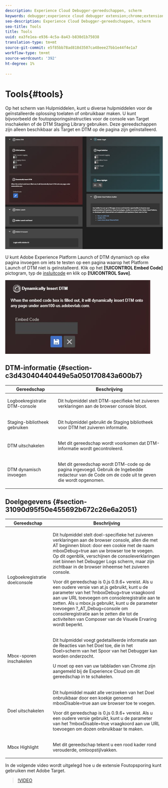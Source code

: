 ```yaml
---
description: Experience Cloud Debugger-gereedschappen, scherm
keywords: debugger;experience cloud debugger extension;chrome;extension;tools;dtm;target
seo-description: Experience Cloud Debugger-gereedschappen, scherm
seo-title: Tools
title: Tools
uuid: ea3fe1ea-e936-4c5a-8a43-b830d1b75038
translation-type: tm+mt
source-git-commit: e5f85bb78ad818d3507ca48eee27bb1e44f4e1a7
workflow-type: tm+mt
source-wordcount: '392'
ht-degree: 1%

---
```



# Tools{#tools}

Op het scherm van Hulpmiddelen, kunt u diverse hulpmiddelen voor de geïnstalleerde oplossing toelaten of onbruikbaar maken. U kunt bijvoorbeeld de foutopsporingsinstructies voor de console van Target inschakelen of de DTM Staging Library gebruiken. Deze gereedschappen zijn alleen beschikbaar als Target en DTM op de pagina zijn geïnstalleerd.

![](assets/tools.jpg)

U kunt Adobe Experience Platform Launch of DTM dynamisch op elke pagina invoegen om iets te testen op een pagina waarop het Platform Launch of DTM niet is geïnstalleerd. Klik op het **[!UICONTROL Embed Code]** pictogram, typ de [insluitcode](https://docs.adobe.com/content/help/en/dtm/using/client-side/deployment.html) en klik op **[!UICONTROL Save]**.

![](assets/tools-embedcode.jpg)

## DTM-informatie {#section-c3d43040440449e5a050170843a600b7}

<table id="table_04625C3319134E169A35DB74C1D1FB31"> 
 <thead> 
  <tr> 
   <th colname="col1" class="entry"> Gereedschap </th> 
   <th colname="col2" class="entry"> Beschrijving </th> 
  </tr>
 </thead>
 <tbody> 
  <tr> 
   <td colname="col1"> <p> Logboekregistratie DTM-console </p> </td> 
   <td colname="col2"> <p>Dit hulpmiddel stelt DTM-specifieke het zuiveren verklaringen aan de browser console bloot. </p> </td> 
  </tr> 
  <tr> 
   <td colname="col1"> <p>Staging-bibliotheek gebruiken </p> </td> 
   <td colname="col2"> <p>Dit hulpmiddel gebruikt de Staging bibliotheek voor DTM het zuiveren informatie. </p> </td> 
  </tr> 
  <tr> 
   <td colname="col1"> <p>DTM uitschakelen </p> </td> 
   <td colname="col2"> <p>Met dit gereedschap wordt voorkomen dat DTM-informatie wordt gecontroleerd. </p> </td> 
  </tr> 
  <tr> 
   <td colname="col1"> <p> DTM dynamisch invoegen </p> </td> 
   <td colname="col2"> <p> Met dit gereedschap wordt DTM-code op de pagina ingevoegd. Gebruik de Ingebedde redacteur van de Code om de code uit te geven die wordt opgenomen. </p> </td> 
  </tr> 
 </tbody> 
</table>

## Doelgegevens {#section-31090d95f50e455692b672c26e6a2051}

<table id="table_A71D269B49F4417599EBACA44D5CCF4F"> 
 <thead> 
  <tr> 
   <th colname="col1" class="entry"> Gereedschap </th> 
   <th colname="col2" class="entry"> Beschrijving </th> 
  </tr>
 </thead>
 <tbody> 
  <tr> 
   <td colname="col1"> <p>Logboekregistratie doelconsole </p> </td> 
   <td colname="col2"> <p>Dit hulpmiddel stelt doel-specifieke het zuiveren verklaringen aan de browser console, allen die met <span class="codeph"> AT beginnen bloot:</span> door een cookie met de naam <span class="codeph"> mboxDebug=true</span> aan uw browser toe te voegen. Op dit ogenblik, verschijnen de consoleverklaringen niet binnen het Debugger Logs scherm, maar zijn zichtbaar in de browser inheemse het zuiveren console. </p> <p> Voor dit gereedschap is 0.js 0.9.6+ vereist. Als u een oudere versie van at.js gebruikt, kunt u de parameter van het <span class="codeph"> ?mboxDebug=true</span> vraagkoord aan uw URL toevoegen om consoleregistratie aan te zetten. Als u mbox.js gebruikt, kunt u de parameter toevoegen <span class="codeph"> ?_AT_Debug=console</span> om consoleregistratie aan te zetten die tot de activiteiten van Composer van de Visuele Ervaring wordt beperkt. </p> </td> 
  </tr> 
  <tr> 
   <td colname="col1"> <p> Mbox-sporen inschakelen </p> </td> 
   <td colname="col2"> <p>Dit hulpmiddel voegt gedetailleerde informatie aan de Reacties van het Doel toe, die in het <span class="uicontrol"> Doel&gt;scherm van het Spoor</span> van het Debugger kan worden onderzocht. </p> <p> U moet op een van uw tabbladen van Chrome zijn aangemeld bij de Experience Cloud om dit gereedschap in te schakelen. </p> </td> 
  </tr> 
  <tr> 
   <td colname="col1"> <p>Doel uitschakelen </p> </td> 
   <td colname="col2"> <p>Dit hulpmiddel maakt alle verzoeken van het Doel onbruikbaar door een koekje genoemd <span class="codeph"> mboxDisable=true</span> aan uw browser toe te voegen. </p> <p> Voor dit gereedschap is 0.js 0.9.6+ vereist. Als u een oudere versie gebruikt, kunt u de parameter van het <span class="codeph"> ?mboxDisable=true </span>vraagkoord aan uw URL toevoegen om dozen onbruikbaar te maken. </p> </td> 
  </tr> 
  <tr> 
   <td colname="col1"> <p> Mbox Highlight </p> </td> 
   <td colname="col2"> <p> Met dit gereedschap tekent u een rood kader rond verouderde, omloopstijlvakken. </p> </td> 
  </tr> 
 </tbody> 
</table>

In de volgende video wordt uitgelegd hoe u de extensie Foutopsporing kunt gebruiken met Adobe Target.

>[!VIDEO](https://video.tv.adobe.com/v/23115t2/)
